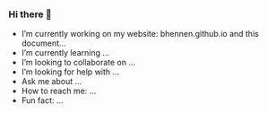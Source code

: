 ### Hi there 👋

- I’m currently working on my website: bhennen.github.io and this document...
- I’m currently learning ...
- I’m looking to collaborate on ...
- I’m looking for help with ...
- Ask me about ...
- How to reach me: ...
- Fun fact: ...
